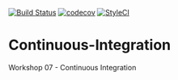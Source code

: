 [![Build Status](https://travis-ci.org/besv16/Continuous-Integration.svg?branch=master)](https://travis-ci.org/besv16/Continuous-Integration)
[![codecov](https://codecov.io/gh/besv16/Continuous-Integration/branch/master/graph/badge.svg)](https://codecov.io/gh/besv16/Continuous-Integration)
[![StyleCI](https://styleci.io/repos/132428745/shield?branch=master)](https://styleci.io/repos/132428745)

# Continuous-Integration
Workshop 07 - Continuous Integration
